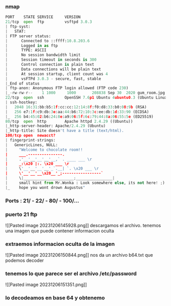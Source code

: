 ### nmap
```python
PORT    STATE SERVICE     VERSION
21/tcp  open  ftp         vsftpd 3.0.3
| ftp-syst: 
|   STAT: 
| FTP server status:
|      Connected to ::ffff:10.8.203.6
|      Logged in as ftp
|      TYPE: ASCII
|      No session bandwidth limit
|      Session timeout in seconds is 300
|      Control connection is plain text
|      Data connections will be plain text
|      At session startup, client count was 4
|      vsFTPd 3.0.3 - secure, fast, stable
|_End of status
| ftp-anon: Anonymous FTP login allowed (FTP code 230)
|_-rw-rw-r--    1 1000     1000       208838 Sep 30  2020 gum_room.jpg
22/tcp  open  ssh         OpenSSH 7.6p1 Ubuntu 4ubuntu0.3 (Ubuntu Linux; protocol 2.0)
| ssh-hostkey: 
|   2048 16:31:bb:b5:1f:cc:cc:12:14:8f:f0:d8:33:b0:08:9b (RSA)
|   256 e7:1f:c9:db:3e:aa:44:b6:72:10:3c:ee:db:1d:33:90 (ECDSA)
|_  256 b4:45:02:b6:24:8e:a9:06:5f:6c:79:44:8a:06:55:5e (ED25519)
80/tcp  open  http        Apache httpd 2.4.29 ((Ubuntu))
|_http-server-header: Apache/2.4.29 (Ubuntu)
|_http-title: Site doesn't have a title (text/html).
100/tcp open  newacct?
| fingerprint-strings: 
|   GenericLines, NULL: 
|     "Welcome to chocolate room!! 
|     ___.---------------.
|     .'__'__'__'__'__,` . ____ ___ \r
|     _:\x20 |:. \x20 ___ \r
|     \'__'__'__'__'_`.__| `. \x20 ___ \r
|     \'__'__'__\x20__'_;-----------------`
|     \|______________________;________________|
|     small hint from Mr.Wonka : Look somewhere else, its not here! ;) 
|_    hope you wont drown Augustus"
```

### Ports : 21/ - 22/  - 80/ - 100/...

### puerto 21 ftp
![[Pasted image 20231206145928.png]]
descargamos el archivo. tenemos una imagen que puede contener informacion oculta
### extraemos informacion oculta de la imagen
![[Pasted image 20231206150844.png]]
nos da un archivo b64.txt que podemos decoder
### tenemos lo que parece ser el archivo /etc/password
![[Pasted image 20231206151351.png]]
### lo decodeamos en base 64 y obtenemo